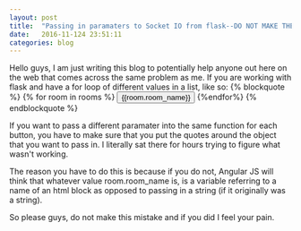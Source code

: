 ```yaml
---
layout: post
title:  "Passing in paramaters to Socket IO from flask--DO NOT MAKE THE SAME MISTAKE AS ME"
date:   2016-11-124 23:51:11
categories: blog
---
```


Hello guys, I am just writing this blog to potentially help anyone out here on the web that comes across the same problem as me. If you are working with flask and have a for loop of different values in a list, like so:
{% blockquote %}
    \{\% for room in rooms \%\}
           <button ng-click="changeRoom('{{room.room_name}}')">{{room.room_name}}</button>
    \{\%endfor\%\}
{% endblockquote %}

If you want to pass a different paramater into the same function for each button, you have to make sure that you put the quotes around the object that you want to pass in. I literally sat there for hours trying to figure what wasn't working.

The reason you have to do this is because if you do not, Angular JS will think that whatever value room.room_name is, is a variable referring to a name of an html block as opposed to passing in a string (if it originally was a string).

So please guys, do not make this mistake and if you did I feel your pain.

